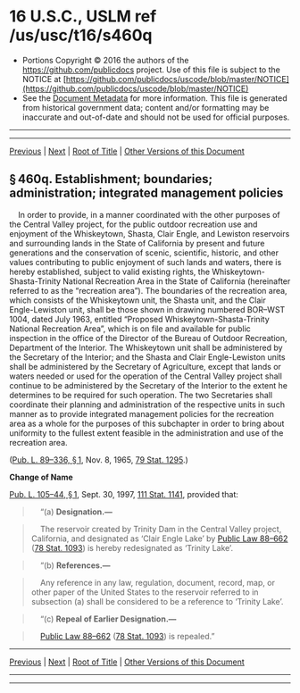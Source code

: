 ---
---

# 16 U.S.C., USLM ref /us/usc/t16/s460q

* Portions Copyright © 2016 the authors of the https://github.com/publicdocs project.
  Use of this file is subject to the NOTICE at [https://github.com/publicdocs/uscode/blob/master/NOTICE](https://github.com/publicdocs/uscode/blob/master/NOTICE)
* See the [Document Metadata](././../../../../..//README.md) for more information.
  This file is generated from historical government data; content and/or formatting may be inaccurate and out-of-date and should not be used for official purposes.

----------
----------

[Previous](./../../../../..//us/usc/t16/ch1/schLXXV/m__us_usc_t16_ch1_schLXXV.md) | [Next](./../../../../..//us/usc/t16/ch1/schLXXV/m__us_usc_t16_s460q–1.md) | [Root of Title](./../../../../../) | [Other Versions of this Document](https://publicdocs.github.io/go/links?ns=uslm&ref=%2Fus%2Fusc%2Ft16%2Fs460q)

## § 460q. Establishment; boundaries; administration; integrated management policies

    In order to provide, in a manner coordinated with the other purposes of the Central Valley project, for the public outdoor recreation use and enjoyment of the Whiskeytown, Shasta, Clair Engle, and Lewiston reservoirs and surrounding lands in the State of California by present and future generations and the conservation of scenic, scientific, historic, and other values contributing to public enjoyment of such lands and waters, there is hereby established, subject to valid existing rights, the Whiskeytown-Shasta-Trinity National Recreation Area in the State of California (hereinafter referred to as the “recreation area”). The boundaries of the recreation area, which consists of the Whiskeytown unit, the Shasta unit, and the Clair Engle-Lewiston unit, shall be those shown in drawing numbered BOR–WST 1004, dated July 1963, entitled “Proposed Whiskeytown-Shasta-Trinity National Recreation Area”, which is on file and available for public inspection in the office of the Director of the Bureau of Outdoor Recreation, Department of the Interior. The Whiskeytown unit shall be administered by the Secretary of the Interior; and the Shasta and Clair Engle-Lewiston units shall be administered by the Secretary of Agriculture, except that lands or waters needed or used for the operation of the Central Valley project shall continue to be administered by the Secretary of the Interior to the extent he determines to be required for such operation. The two Secretaries shall coordinate their planning and administration of the respective units in such manner as to provide integrated management policies for the recreation area as a whole for the purposes of this subchapter in order to bring about uniformity to the fullest extent feasible in the administration and use of the recreation area.

([Pub. L. 89–336, § 1][/us/pl/89/336/s1], Nov. 8, 1965, [79 Stat. 1295][/us/stat/79/1295].)

 __Change of Name__ 

[Pub. L. 105–44, § 1][/us/pl/105/44/s1], Sept. 30, 1997, [111 Stat. 1141][/us/stat/111/1141], provided that:

>     “(a) __Designation.—__ 

>     The reservoir created by Trinity Dam in the Central Valley project, California, and designated as ‘Clair Engle Lake’ by [Public Law 88–662][/us/pl/88/662] ([78 Stat. 1093][/us/stat/78/1093]) is hereby redesignated as ‘Trinity Lake’.

>     “(b) __References.—__ 

>     Any reference in any law, regulation, document, record, map, or other paper of the United States to the reservoir referred to in subsection (a) shall be considered to be a reference to ‘Trinity Lake’.

>     “(c) __Repeal of Earlier Designation.—__ 

>     [Public Law 88–662][/us/pl/88/662] ([78 Stat. 1093][/us/stat/78/1093]) is repealed.”

----------

[Previous](./../../../../..//us/usc/t16/ch1/schLXXV/m__us_usc_t16_ch1_schLXXV.md) | [Next](./../../../../..//us/usc/t16/ch1/schLXXV/m__us_usc_t16_s460q–1.md) | [Root of Title](./../../../../../) | [Other Versions of this Document](https://publicdocs.github.io/go/links?ns=uslm&ref=%2Fus%2Fusc%2Ft16%2Fs460q)

----------
----------

[/us/pl/89/336/s1]: https://publicdocs.github.io/go/links?ns=uslm&ref=%2Fus%2Fpl%2F89%2F336%2Fs1
[/us/stat/79/1295]: https://publicdocs.github.io/go/links?ns=uslm&ref=%2Fus%2Fstat%2F79%2F1295
[/us/pl/105/44/s1]: https://publicdocs.github.io/go/links?ns=uslm&ref=%2Fus%2Fpl%2F105%2F44%2Fs1
[/us/stat/111/1141]: https://publicdocs.github.io/go/links?ns=uslm&ref=%2Fus%2Fstat%2F111%2F1141
[/us/pl/88/662]: https://publicdocs.github.io/go/links?ns=uslm&ref=%2Fus%2Fpl%2F88%2F662
[/us/stat/78/1093]: https://publicdocs.github.io/go/links?ns=uslm&ref=%2Fus%2Fstat%2F78%2F1093
[/us/pl/88/662]: https://publicdocs.github.io/go/links?ns=uslm&ref=%2Fus%2Fpl%2F88%2F662
[/us/stat/78/1093]: https://publicdocs.github.io/go/links?ns=uslm&ref=%2Fus%2Fstat%2F78%2F1093


